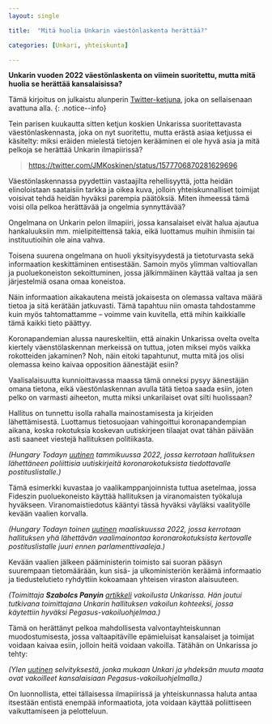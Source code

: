 ```yaml
---
layout: single

title:  "Mitä huolia Unkarin väestönlaskenta herättää?"

categories: [Unkari, yhteiskunta]

---
```


**Unkarin vuoden 2022 väestönlaskenta on viimein suoritettu, mutta mitä huolia se herättää kansalaisissa?**

Tämä kirjoitus on julkaistu alunperin [Twitter-ketjuna](https://twitter.com/JMKoskinen/status/1602615744621068290), joka on sellaisenaan avattuna alla.
{: .notice--info}

Tein parisen kuukautta sitten ketjun koskien Unkarissa suoritettavasta väestönlaskennasta, joka on nyt suoritettu, mutta erästä asiaa ketjussa ei käsitelty: miksi eräiden mielestä tietojen kerääminen ei ole hyvä asia ja mitä pelkoja se herättää Unkarin ilmapiirissä?

<blockquote class="twitter-tweet" data-conversation="none" data-align="center" data-dnt="true"><a href="https://twitter.com/JMKoskinen/status/1577706870281629696">https://twitter.com/JMKoskinen/status/1577706870281629696</a></blockquote><script async src="https://platform.twitter.com/widgets.js" charset="utf-8"></script>

Väestönlaskennassa pyydettiin vastaajilta rehellisyyttä, jotta heidän elinoloistaan saataisiin tarkka ja oikea kuva, jolloin yhteiskunnalliset toimijat voisivat tehdä heidän hyväksi parempia päätöksiä. Miten ihmeessä tämä voisi olla pelkoa herättävää ja ongelmia synnyttävää?

Ongelmana on Unkarin pelon ilmapiiri, jossa kansalaiset eivät halua ajautua hankaluuksiin mm. mielipiteittensä takia, eikä luottamus muihin ihmisiin tai instituutioihin ole aina vahva.

Toisena suurena ongelmana on huoli yksityisyydestä ja tietoturvasta sekä informaation keskittäminen entisestään. Samoin myös ylimman valtiovallan ja puoluekoneiston sekoittuminen, jossa jälkimmäinen käyttää valtaa ja sen järjestelmiä osana omaa koneistoa.

Näin informaation aikakautena meistä jokaisesta on olemassa valtava määrä tietoa ja sitä kerätään jatkuvasti. Tämä tapahtuu niin omasta tahdostamme kuin myös tahtomattamme – voimme vain kuvitella, että mihin kaikkialle tämä kaikki tieto päättyy.

Koronapandemian alussa naureskeltiin, että ainakin Unkarissa ovelta ovelta kiertely väenstölaskennan merkeissä on tuttua, joten miksei myös vaikka rokotteiden jakaminen? Noh, näin eitoki tapahtunut, mutta mitä jos olisi olemassa keino kaivaa opposition äänestäjät esiin?

Vaalisalaisuutta kunnioittavassa maassa tämä onneksi pysyy äänestäjän omana tietona, eikä väestönlaskennan avulla tätä tietoa saada esiin, joten pelko on varmasti aiheeton, mutta miksi unkarilaiset ovat silti huolissaan?

Hallitus on tunnettu isolla rahalla mainostamisesta ja kirjeiden lähettämisestä. Luottamus tietosuojaan vahingoittui koronapandempian aikana, koska rokotuksia koskevan uutiskirjeen tilaajat ovat tähän päivään asti saaneet viestejä hallituksen politiikasta.

*(Hungary Todayn [uutinen](https://hungarytoday.hu/govt-sends-political-newsletters-to-e-mail-addresses-registered-for-vaccination/) tammikuussa 2022, jossa kerrotaan hallituksen lähettäneen poliittisia uutiskirjeitä koronarokotuksista tiedottavalle postituslistalle.)*

Tämä esimerkki kuvastaa jo vaalikamppanjoinnista tuttua asetelmaa, jossa Fideszin puoluekoneisto käyttää hallituksen ja viranomaisten työkaluja hyväkseen. Viranomaistiedotus kääntyi tässä hyväksi väyläksi vaalityölle kevään vaalien korvalla.

*(Hungary Todayn toinen [uutinen](https://hungarytoday.hu/government-controversial-campaign-opposition-letter-vaccination-emails/) maaliskuussa 2022, jossa kerrotaan hallituksen yhä lähettävän vaalimainontaa koronarokotuksista kertovalle postituslistalle juuri ennen parlamenttivaaleja.)*

Kevään vaalien jälkeen pääministerin toimisto sai suoran pääsyn suurempaan tietomäärään, kun sisä- ja ulkoministeriön keräämä informaatio ja tiedustelutieto ryhdyttiin kokoamaan yhteisen viraston alaisuuteen.

*(Toimittaja **Szabolcs Panyin** [artikkeli](https://balkaninsight.com/2022/10/13/boosting-of-spying-capabilities-stokes-fear-hungary-is-building-a-surveillance-state/) vakoilusta Unkarissa. Hän joutui tutkivana toimittajana Unkarin hallituksen vakoilun kohteeksi, jossa käytettiin hyväksi Pegasus-vakoiluohjelmaa.)*

Tämä on herättänyt pelkoa mahdollisesta valvontayhteiskunnan muodostumisesta, jossa valtaapitäville epämieluisat kansalaiset ja toimijat voidaan kaivaa esiin, jolloin heitä voidaan vakoilla. Tätähän on Unkarissa jo tehty:

*(Ylen [uutinen](https://yle.fi/a/3-12025927) selvityksestä, jonka mukaan Unkari ja yhdeksän muuta maata ovat vakoilleet kansalaisiaan Pegasus-vakoiluohjelmalla.)*

On luonnollista, ettei tällaisessa ilmapiirissä ja yhteiskunnassa haluta antaa itsestään entistä enempää informaatiota, jota voidaan käyttää poliittiseen vaikuttamiseen ja pelotteluun.
